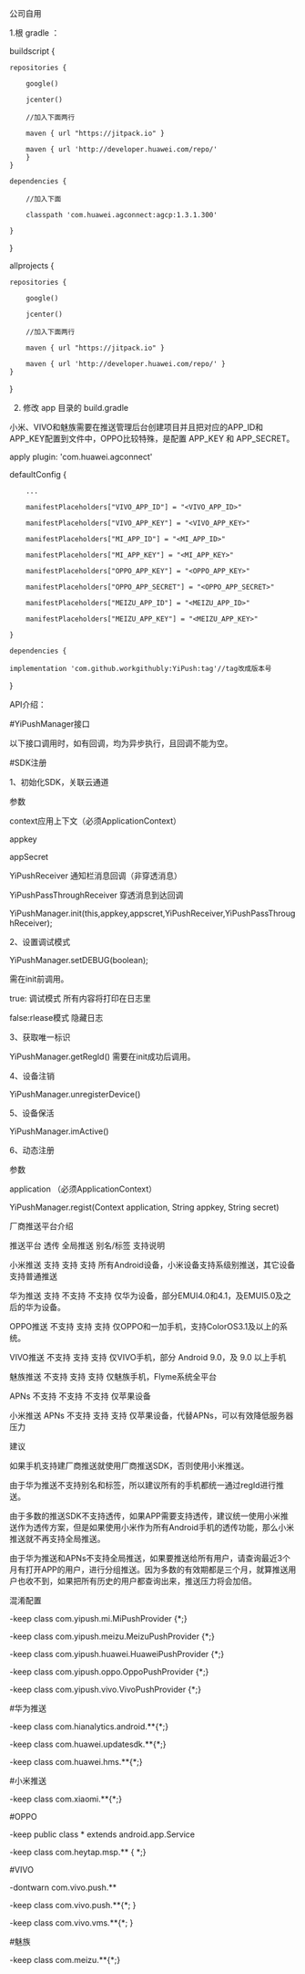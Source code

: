 
公司自用

1.根 gradle ：

buildscript {

    repositories {
    
        google()
        
        jcenter()
        
        //加入下面两行
        
        maven { url "https://jitpack.io" }
        
        maven { url 'http://developer.huawei.com/repo/'
        }
    }
    
    dependencies {
    
        //加入下面
        
        classpath 'com.huawei.agconnect:agcp:1.3.1.300'
        
    }
}


allprojects {

    repositories {
    
        google()
        
        jcenter()
        
        //加入下面两行
        
        maven { url "https://jitpack.io" }
        
        maven { url 'http://developer.huawei.com/repo/' }
    }
}

2. 修改 app 目录的 build.gradle

小米、VIVO和魅族需要在推送管理后台创建项目并且把对应的APP_ID和APP_KEY配置到文件中，OPPO比较特殊，是配置 APP_KEY 和 APP_SECRET。

apply plugin: 'com.huawei.agconnect'

 defaultConfig {
 
        ...
        
        manifestPlaceholders["VIVO_APP_ID"] = "<VIVO_APP_ID>"
        
        manifestPlaceholders["VIVO_APP_KEY"] = "<VIVO_APP_KEY>"
        
        manifestPlaceholders["MI_APP_ID"] = "<MI_APP_ID>"
        
        manifestPlaceholders["MI_APP_KEY"] = "<MI_APP_KEY>"
        
        manifestPlaceholders["OPPO_APP_KEY"] = "<OPPO_APP_KEY>"
        
        manifestPlaceholders["OPPO_APP_SECRET"] = "<OPPO_APP_SECRET>"
        
        manifestPlaceholders["MEIZU_APP_ID"] = "<MEIZU_APP_ID>"
        
        manifestPlaceholders["MEIZU_APP_KEY"] = "<MEIZU_APP_KEY>"
        
    }
    
    dependencies {
    
    implementation 'com.github.workgithubly:YiPush:tag'//tag改成版本号
    
}



API介绍：

#YiPushManager接口

以下接口调用时，如有回调，均为异步执行，且回调不能为空。

#SDK注册

1、初始化SDK，关联云通道

 参数

 context应用上下文（必须ApplicationContext）

 appkey 

 appSecret

 YiPushReceiver 通知栏消息回调（非穿透消息）

 YiPushPassThroughReceiver 穿透消息到达回调

 YiPushManager.init(this,appkey,appscret,YiPushReceiver,YiPushPassThroughReceiver);
 

2、设置调试模式

 YiPushManager.setDEBUG(boolean);

 需在init前调用。

 true: 调试模式 所有内容将打印在日志里

 false:rlease模式 隐藏日志

3、获取唯一标识

 YiPushManager.getRegId() 需要在init成功后调用。

4、设备注销

 YiPushManager.unregisterDevice()
 
5、设备保活

YiPushManager.imActive()

6、动态注册

参数

application （必须ApplicationContext）

YiPushManager.regist(Context application, String appkey, String secret)
 
厂商推送平台介绍

推送平台	透传	全局推送	别名/标签	支持说明

小米推送	支持	支持	支持	所有Android设备，小米设备支持系级别推送，其它设备支持普通推送

华为推送	支持	不支持	不支持	仅华为设备，部分EMUI4.0和4.1，及EMUI5.0及之后的华为设备。

OPPO推送	不支持	支持	支持	仅OPPO和一加手机，支持ColorOS3.1及以上的系统。

VIVO推送	不支持	支持	支持	仅VIVO手机，部分 Android 9.0，及 9.0 以上手机

魅族推送	不支持	支持	支持	仅魅族手机，Flyme系统全平台

APNs	不支持	不支持	不支持	仅苹果设备

小米推送 APNs	不支持	支持	支持	仅苹果设备，代替APNs，可以有效降低服务器压力 

 
建议

如果手机支持建厂商推送就使用厂商推送SDK，否则使用小米推送。

由于华为推送不支持别名和标签，所以建议所有的手机都统一通过regId进行推送。

由于多数的推送SDK不支持透传，如果APP需要支持透传，建议统一使用小米推送作为透传方案，但是如果使用小米作为所有Android手机的透传功能，那么小米推送就不再支持全局推送。

由于华为推送和APNs不支持全局推送，如果要推送给所有用户，请查询最近3个月有打开APP的用户，进行分组推送。因为多数的有效期都是三个月，就算推送用户也收不到，如果把所有历史的用户都查询出来，推送压力将会加倍。

 
 混淆配置
 
-keep class com.yipush.mi.MiPushProvider {*;}

-keep class com.yipush.meizu.MeizuPushProvider {*;}

-keep class com.yipush.huawei.HuaweiPushProvider {*;}

-keep class com.yipush.oppo.OppoPushProvider {*;}

-keep class com.yipush.vivo.VivoPushProvider {*;}

 
#华为推送

-keep class com.hianalytics.android.**{*;} 

-keep class com.huawei.updatesdk.**{*;} 

-keep class com.huawei.hms.**{*;}

#小米推送

-keep class com.xiaomi.**{*;}


#OPPO

-keep public class * extends android.app.Service

-keep class com.heytap.msp.** { *;}


#VIVO

-dontwarn com.vivo.push.** 

-keep class com.vivo.push.**{*; } 

-keep class com.vivo.vms.**{*; }

#魅族

-keep class com.meizu.**{*;}


